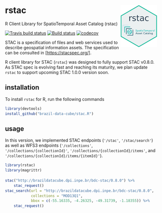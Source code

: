 # rstac <img src="img/logo.png" align="right" width="120" />
R Client Library for SpatioTemporal Asset Catalog (rstac)

[![Travis build status](https://travis-ci.com/OldLipe/stac.R.svg?branch=master)](https://travis-ci.com/OldLipe/stac.R) [![Build status](https://ci.appveyor.com/api/projects/status/73w7h6u46l1587jj?svg=true)](https://ci.appveyor.com/project/OldLipe/stac-r) [![codecov](https://codecov.io/gh/OldLipe/stac.R/branch/master/graph/badge.svg)](https://codecov.io/gh/OldLipe/stac.R)

STAC is a specification of files and web services used to describe geospatial information assets.
The specification can be consulted in [https://stacspec.org/].

R client library for STAC (`rstac`) was designed to fully support STAC v0.8.0. 
As STAC spec is evolving fast and reaching its maturity, we plan update `rstac` to support upcoming STAC 1.0.0 version soon.

## installation

To install `rstac` for R, run the following commands 

```R
library(devtools)
install_github("brazil-data-cube/stac.R")
```

## usage

In this version, we implemented STAC endpoints (`'/stac'`, `'/stac/search'`) as well as
WFS3 endpoints (`'/collections'`, `'/collections/{collectionId}'`, 
`'/collections/{collectionId}/items'`, and `'/collections/{collectionId}/items/{itemId}'`).

```R
library(rstac)
library(magrittr)

stac("http://brazildatacube.dpi.inpe.br/bdc-stac/0.8.0") %>%
    stac_request()
stac_search(url = "http://brazildatacube.dpi.inpe.br/bdc-stac/0.8.0",
            collections = "MOD13Q1",
            bbox = c(-55.16335, -4.26325, -49.31739, -1.18355)) %>%
    stac_request()
```
